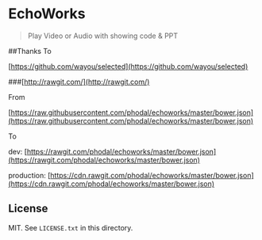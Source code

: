 # EchoWorks

> Play Video or Audio with showing code & PPT


##Thanks To

[https://github.com/wayou/selected](https://github.com/wayou/selected)

###[http://rawgit.com/](http://rawgit.com/)

From

[https://raw.githubusercontent.com/phodal/echoworks/master/bower.json](https://raw.githubusercontent.com/phodal/echoworks/master/bower.json)

To

dev: [https://rawgit.com/phodal/echoworks/master/bower.json](https://rawgit.com/phodal/echoworks/master/bower.json)

production: [https://cdn.rawgit.com/phodal/echoworks/master/bower.json](https://cdn.rawgit.com/phodal/echoworks/master/bower.json)



## License

MIT. See `LICENSE.txt` in this directory.
